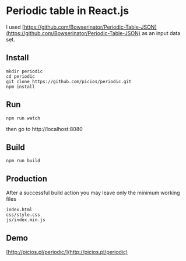 # Periodic table in React.js
I used [https://github.com/Bowserinator/Periodic-Table-JSON](https://github.com/Bowserinator/Periodic-Table-JSON) as an input data set.

## Install

```
mkdir periodic
cd periodic
git clone https://github.com/picios/periodic.git
npm install
```

## Run
```
npm run watch
```
then go to
http://localhost:8080

## Build
```
npm run build
```
## Production
After a successful build action you may leave only the minimum working files
```
index.html
css/style.css
js/index.min.js
```
## Demo
[http://picios.pl/periodic/](http://picios.pl/periodic)
